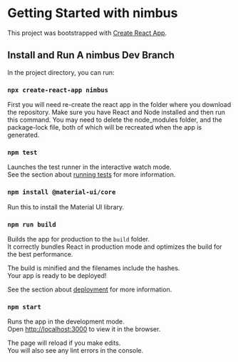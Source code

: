 # Getting Started with nimbus

This project was bootstrapped with [Create React App](https://github.com/facebook/create-react-app).

## Install and Run A nimbus Dev Branch

In the project directory, you can run:

### `npx create-react-app nimbus `

First you will need re-create the react app in the folder where you download the repository. Make sure you have React and Node installed and then run this command. You may need to delete the node_modules folder, and the package-lock file, both of which will be recreated when the app is generated.

### `npm test`

Launches the test runner in the interactive watch mode.\
See the section about [running tests](https://facebook.github.io/create-react-app/docs/running-tests) for more information.

### `npm install @material-ui/core`

Run this to install the Material UI library.

### `npm run build`

Builds the app for production to the `build` folder.\
It correctly bundles React in production mode and optimizes the build for the best performance.

The build is minified and the filenames include the hashes.\
Your app is ready to be deployed!

See the section about [deployment](https://facebook.github.io/create-react-app/docs/deployment) for more information.

### `npm start`

Runs the app in the development mode.\
Open [http://localhost:3000](http://localhost:3000) to view it in the browser.

The page will reload if you make edits.\
You will also see any lint errors in the console.
